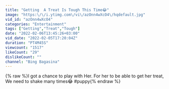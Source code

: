 ```yaml
---
title: "Getting  A Treat Is Tough This Time😂"
image: "https:\/\/i.ytimg.com\/vi\/azOnn4wXcO4\/hqdefault.jpg"
vid_id: "azOnn4wXcO4"
categories: "Entertainment"
tags: ["Getting","Treat","Tough"]
date: "2022-02-06T13:45:26+03:00"
vid_date: "2022-02-05T17:20:04Z"
duration: "PT4M45S"
viewcount: "1517"
likeCount: "29"
dislikeCount: ""
channel: "Bing Bagasina"
---
```

{% raw %}I got a chance to play with Her. For her to be able to get her treat, We need to shake many times😂  #puppy{% endraw %}
